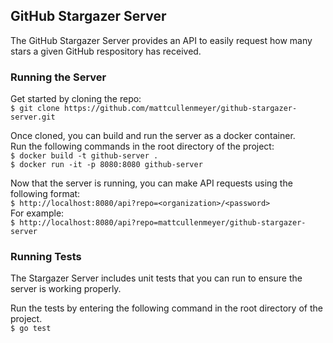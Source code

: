 ## GitHub Stargazer Server

The GitHub Stargazer Server provides an API to easily request how many stars a given GitHub respository has received. 

### Running the Server

Get started by cloning the repo:  
`$ git clone https://github.com/mattcullenmeyer/github-stargazer-server.git`  

Once cloned, you can build and run the server as a docker container.  
Run the following commands in the root directory of the project:  
`$ docker build -t github-server .`  
`$ docker run -it -p 8080:8080 github-server`

Now that the server is running, you can make API requests using the following format:  
`$ http://localhost:8080/api?repo=<organization>/<password>`  
For example:  
`$ http://localhost:8080/api?repo=mattcullenmeyer/github-stargazer-server`

### Running Tests

The Stargazer Server includes unit tests that you can run to ensure the server is working properly.  

Run the tests by entering the following command in the root directory of the project.  
`$ go test`